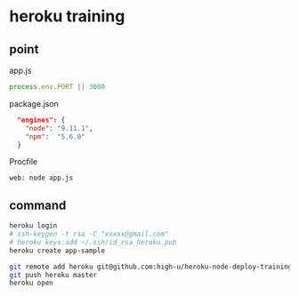 # heroku training

## point

app.js

```js
process.env.PORT || 3000
```

package.json

```json
  "engines": {
    "node": "9.11.1",
    "npm":  "5.6.0"
  }
```

Procfile

```
web: node app.js
```

## command

```bash
heroku login
# ssh-keygen -t rsa -C "xxxxx@gmail.com"
# heroku keys:add ~/.ssh/id_rsa_heroku.pub
heroku create app-sample

git remote add heroku git@github.com:high-u/heroku-node-deploy-training.git
git push heroku master
heroku open
```
